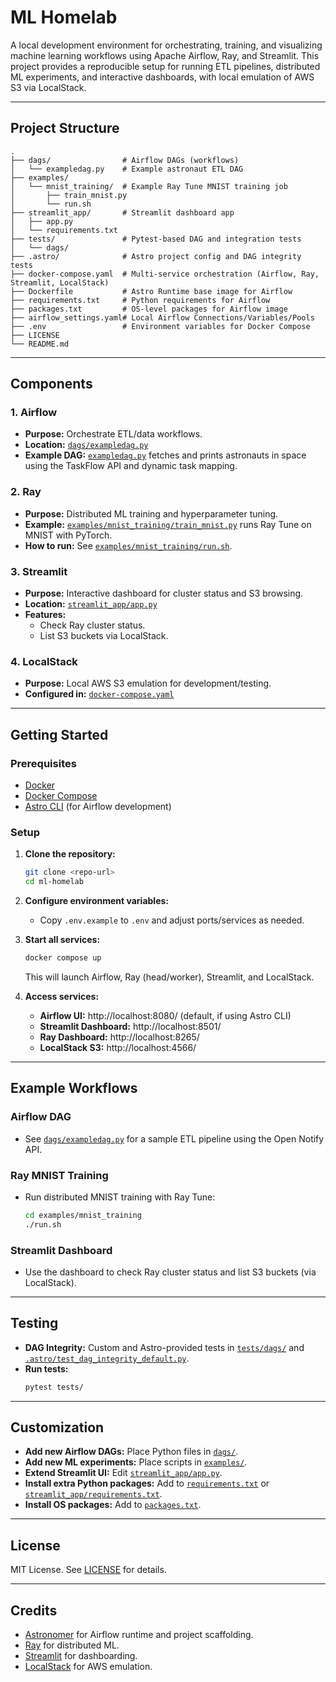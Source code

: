 # ML Homelab

A local development environment for orchestrating, training, and visualizing machine learning workflows using Apache Airflow, Ray, and Streamlit. This project provides a reproducible setup for running ETL pipelines, distributed ML experiments, and interactive dashboards, with local emulation of AWS S3 via LocalStack.

---

## Project Structure

```
.
├── dags/                # Airflow DAGs (workflows)
│   └── exampledag.py    # Example astronaut ETL DAG
├── examples/
│   └── mnist_training/  # Example Ray Tune MNIST training job
│       ├── train_mnist.py
│       └── run.sh
├── streamlit_app/       # Streamlit dashboard app
│   ├── app.py
│   └── requirements.txt
├── tests/               # Pytest-based DAG and integration tests
│   └── dags/
├── .astro/              # Astro project config and DAG integrity tests
├── docker-compose.yaml  # Multi-service orchestration (Airflow, Ray, Streamlit, LocalStack)
├── Dockerfile           # Astro Runtime base image for Airflow
├── requirements.txt     # Python requirements for Airflow
├── packages.txt         # OS-level packages for Airflow image
├── airflow_settings.yaml# Local Airflow Connections/Variables/Pools
├── .env                 # Environment variables for Docker Compose
├── LICENSE
└── README.md
```

---

## Components

### 1. **Airflow**
- **Purpose:** Orchestrate ETL/data workflows.
- **Location:** [`dags/exampledag.py`](dags/exampledag.py)
- **Example DAG:** [`exampledag.py`](dags/exampledag.py) fetches and prints astronauts in space using the TaskFlow API and dynamic task mapping.

### 2. **Ray**
- **Purpose:** Distributed ML training and hyperparameter tuning.
- **Example:** [`examples/mnist_training/train_mnist.py`](examples/mnist_training/train_mnist.py) runs Ray Tune on MNIST with PyTorch.
- **How to run:** See [`examples/mnist_training/run.sh`](examples/mnist_training/run.sh).

### 3. **Streamlit**
- **Purpose:** Interactive dashboard for cluster status and S3 browsing.
- **Location:** [`streamlit_app/app.py`](streamlit_app/app.py)
- **Features:** 
  - Check Ray cluster status.
  - List S3 buckets via LocalStack.

### 4. **LocalStack**
- **Purpose:** Local AWS S3 emulation for development/testing.
- **Configured in:** [`docker-compose.yaml`](docker-compose.yaml)

---

## Getting Started

### Prerequisites

- [Docker](https://www.docker.com/)
- [Docker Compose](https://docs.docker.com/compose/)
- [Astro CLI](https://docs.astronomer.io/astro/cli/install-cli) (for Airflow development)

### Setup

1. **Clone the repository:**
   ```sh
   git clone <repo-url>
   cd ml-homelab
   ```

2. **Configure environment variables:**
   - Copy `.env.example` to `.env` and adjust ports/services as needed.

3. **Start all services:**
   ```sh
   docker compose up
   ```
   This will launch Airflow, Ray (head/worker), Streamlit, and LocalStack.

4. **Access services:**
   - **Airflow UI:** http://localhost:8080/ (default, if using Astro CLI)
   - **Streamlit Dashboard:** http://localhost:8501/
   - **Ray Dashboard:** http://localhost:8265/
   - **LocalStack S3:** http://localhost:4566/

---

## Example Workflows

### Airflow DAG

- See [`dags/exampledag.py`](dags/exampledag.py) for a sample ETL pipeline using the Open Notify API.

### Ray MNIST Training

- Run distributed MNIST training with Ray Tune:
  ```sh
  cd examples/mnist_training
  ./run.sh
  ```

### Streamlit Dashboard

- Use the dashboard to check Ray cluster status and list S3 buckets (via LocalStack).

---

## Testing

- **DAG Integrity:** Custom and Astro-provided tests in [`tests/dags/`](tests/dags/) and [`.astro/test_dag_integrity_default.py`](.astro/test_dag_integrity_default.py).
- **Run tests:**
  ```sh
  pytest tests/
  ```

---

## Customization

- **Add new Airflow DAGs:** Place Python files in [`dags/`](dags/).
- **Add new ML experiments:** Place scripts in [`examples/`](examples/).
- **Extend Streamlit UI:** Edit [`streamlit_app/app.py`](streamlit_app/app.py).
- **Install extra Python packages:** Add to [`requirements.txt`](requirements.txt) or [`streamlit_app/requirements.txt`](streamlit_app/requirements.txt).
- **Install OS packages:** Add to [`packages.txt`](packages.txt).

---

## License

MIT License. See [LICENSE](LICENSE) for details.

---

## Credits

- [Astronomer](https://www.astronomer.io/) for Airflow runtime and project scaffolding.
- [Ray](https://ray.io/) for distributed ML.
- [Streamlit](https://streamlit.io/) for dashboarding.
- [LocalStack](https://localstack.cloud/) for AWS emulation.